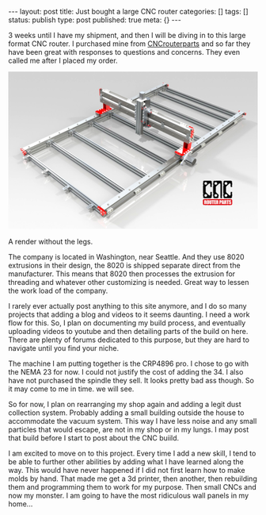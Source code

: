 \--- layout: post title: Just bought a large CNC router categories: [] tags:
[] status: publish type: post published: true meta: {} \---

3 weeks until I have my shipment, and then I will be diving in to this large
format CNC router. I purchased mine from
[CNCrouterparts](http://www.cncrouterparts.com) and so far they have been
great with responses to questions and concerns. They even called me after I
placed my order.

![A render without the legs.](/assets/img/CNCBED)

A render without the legs.

The company is located in Washington, near Seattle. And they use 8020
extrusions in their design, the 8020 is shipped separate direct from the
manufacturer. This means that 8020 then processes the extrusion for threading
and whatever other customizing is needed. Great way to lessen the work load of
the company.

I rarely ever actually post anything to this site anymore, and I do so many
projects that adding a blog and videos to it seems daunting. I need a work
flow for this. So, I plan on documenting my build process, and eventually
uploading videos to youtube and then detailing parts of the build on here.
There are plenty of forums dedicated to this purpose, but they are hard to
navigate until you find your niche.

The machine I am putting together is the CRP4896 pro. I chose to go with the
NEMA 23 for now. I could not justify the cost of adding the 34. I also have
not purchased the spindle they sell. It looks pretty bad ass though. So it may
come to me in time. we will see.

So for now, I plan on rearranging my shop again and adding a legit dust
collection system. Probably adding a small building outside the house to
accommodate the vacuum system. This way I have less noise and any small
particles that would escape, are not in my shop or in my lungs. I may post
that build before I start to post about the CNC buiild.

I am excited to move on to this project. Every time I add a new skill, I tend
to be able to further other abilities by adding what I have learned along the
way. This would have never happened if I did not first learn how to make molds
by hand. That made me get a 3d printer, then another, then rebuilding them and
programming them to work for my purpose. Then small CNCs and now my monster. I
am going to have the most ridiculous wall panels in my home...

